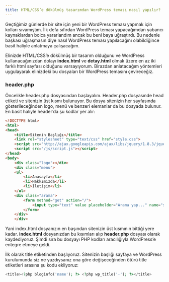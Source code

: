 ```yaml
---
title: HTML/CSS’e dökülmüş tasarımdan WordPress teması nasıl yapılır?
---
```


Geçtiğimiz günlerde bir site için yeni bir WordPress teması yapmak için kolları sıvamıştım. İlk defa sıfırdan WordPress teması yapacağımdan yabancı kaynaklardan bolca yararlandım ancak bu beni baya uğraştırdı. Bu nedenle başkası uğraşmasın diye nasıl WordPress teması yapılacağını olabildiğince basit haliyle anlatmaya çalışacağım.

Elinizde HTML/CSS’e dökülmüş bir tasarım olduğunu ve WordPress kullanacağınızdan dolayı **index.html** ve **detay.html** olmak üzere en az iki farklı html sayfası olduğunu varsayıyorum. Birazdan anlatacağım yöntemleri uygulayarak elinizdeki bu dosyaları bir WordPress temasını çevireceğiz.

### header.php

Öncelikle header.php dosyasından başlayalım. Header.php dosyasınde head etiketi ve sitenizin üst kısmı bulunuyor. Bu dosya sitenizin her sayfasında gösterileceğinden logo, menü ve benzeri elemanlar da bu dosyada bulunur. En basit haliyle header’da şu kodlar yer alır:

```html
<!DOCTYPE html> 
<html>
<head> 
	<title>Sitenin Başlığı</title> 
	<link rel="stylesheet" type="text/css" href="style.css"> 
	<script src="http://ajax.googleapis.com/ajax/libs/jquery/1.8.3/jquery.min.js"></script>
	<script src="/js/script.js"></script> 
</head> 
<body>
	<div class="logo"></div> 
	<div class="menu">
	<ul> 
		<li>Anasayfa</li>
		<li>Hakkımızda</li> 
		<li>İletişim</li>
	</ul> 
	<div class="arama"> 
		<form method="get" action="/"> 
			<input type="text" value placeholder="Arama yap..." name="s"> 
		</form> 
	</div>
	</div>
```

Yani index.html dosyanızın en başından sitenizin üst kısmının bittiği yere kadar. **index.html** dosyanızdan bu kısımları alıp **header.php** dosyası olarak kaydediyoruz. Şimdi sıra bu dosyayı PHP kodları aracılığıyla WordPress’e entegre etmeye geldi.

İlk olarak title etiketinden başlıyoruz. Sitenizin başlığı sayfaya ve WordPress kurulumunda siz ne yazdıysanız ona göre değişeceğinden ötürü title etiketleri arasına şu kodu ekliyoruz:
```php
<title><?php bloginfo('name'); ?> <?php wp_title('-'); ?></title>
```
